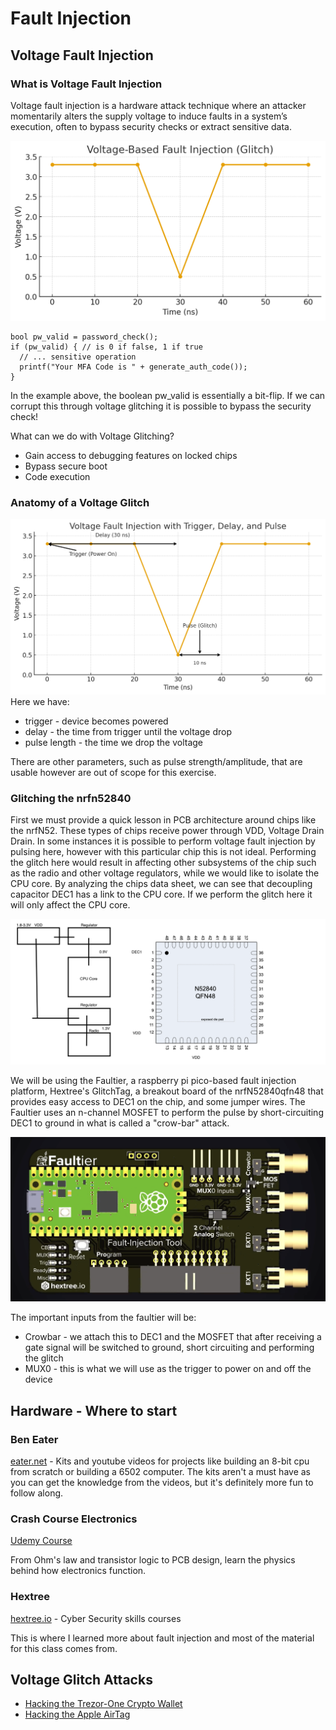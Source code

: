 # Fault Injection

## Voltage Fault Injection

### What is Voltage Fault Injection
Voltage fault injection is a hardware attack technique where an attacker momentarily alters the supply voltage to induce faults in a system’s execution, often to bypass security checks or extract sensitive data.

![Voltage Fault Injection](./images/glitch-graph.png)

```
bool pw_valid = password_check();
if (pw_valid) { // is 0 if false, 1 if true
  // ... sensitive operation
  printf("Your MFA Code is " + generate_auth_code());
}
```

In the example above, the boolean pw_valid is essentially a bit-flip. If we can corrupt this through voltage glitching it is possible to bypass the security check!


What can we do with Voltage Glitching?
- Gain access to debugging features on locked chips
- Bypass secure boot
- Code execution

### Anatomy of a Voltage Glitch
![Trigger, delay, and pulse](./images/trigger.png)
Here we have:
* trigger - device becomes powered
* delay - the time from trigger until the voltage drop
* pulse length - the time we drop the voltage

There are other parameters, such as pulse strength/amplitude, that are usable however are out of scope for this exercise.

### Glitching the nrfn52840
First we must provide a quick lesson in PCB architecture around chips like the nrfN52. These types of chips receive power through VDD, Voltage Drain Drain. In some instances it is possible to perform voltage fault injection by
pulsing here, however with this particular chip this is not ideal. Performing the glitch here would result in affecting other subsystems of the chip such as the radio and other voltage regulators, while we would like to isolate
the CPU core. By analyzing the chips data sheet, we can see that decoupling capacitor DEC1 has a link to the CPU core. If we perform the glitch here it will only affect the CPU core. 

![CPU](./images/pins.png)

We will be using the Faultier, a raspberry pi pico-based fault injection platform, Hextree's GlitchTag, a breakout board of the nrfN52840qfn48 that provides easy access to DEC1 on the chip, and some jumper wires.
The Faultier uses an n-channel MOSFET to perform the pulse by short-circuiting DEC1 to ground in what is called a "crow-bar" attack.

![faultier](./images/faultier.png)

The important inputs from the faultier will be:
* Crowbar - we attach this to DEC1 and the MOSFET that after receiving a gate signal will be switched to ground, short circuiting and performing the glitch
* MUX0 - this is what we will use as the trigger to power on and off the device



## Hardware - Where to start
### Ben Eater
[eater.net](www.eater.net) - Kits and youtube videos for projects like building an 8-bit cpu from scratch or building a 6502 computer. The kits aren't a must have as you can get the knowledge from the videos, but it's definitely more fun to follow along.

### Crash Course Electronics
[Udemy Course](https://www.udemy.com/course/crash-course-electronics-and-pcb-design/?srsltid=AfmBOorrtNh4VHD76pC0CA97oJpo50Uuuy2pXfVqY6PDlIDBjmBK3zNq&couponCode=KEEPLEARNING)

From Ohm's law and transistor logic to PCB design, learn the physics behind how electronics function.

### Hextree
[hextree.io](www.hextree.io) - Cyber Security skills courses

This is where I learned more about fault injection and most of the material for this class comes from.

## Voltage Glitch Attacks
- [Hacking the Trezor-One Crypto Wallet](https://www.youtube.com/watch?v=dT9y-KQbqi4)
- [Hacking the Apple AirTag](https://www.youtube.com/watch?v=_E0PWQvW-14)

